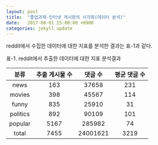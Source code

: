 ```yaml
---
layout: post
title:  "졸업과제-인터넷 게시판의 시각화(데이터 분석)"
date:   2017-08-01 15:00:00 +0900
categories: jekyll update
---
```


reddit에서 수집한 데이터에 대한 지표를 분석한 결과는 표-1과 같다.

표-1. reddit에서 추출한 데이터에 대한 지표 분석결과

| 분류 | 추출 게시물 수 | 댓글 수 | 평균 댓글 수 |
| :---: | :---: | :---: | :--: |
| news | 163 | 37658 | 231 |
| movies | 398 | 45567 | 114 |
| funny | 835 | 25910 | 31 |
| politics | 892 | 90109 | 101 |
| popular | 5167 | 285982 | 74 |
| total | 7455 | 24001621 | 3219 |

